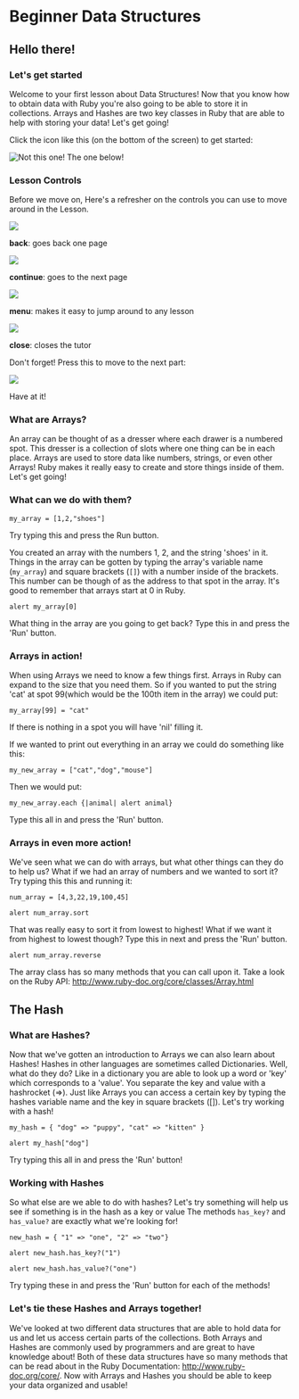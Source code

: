 
# Beginner Data Structures

## Hello there!

### Let's get started

Welcome to your first lesson about Data Structures!  Now that you know how to
obtain data with Ruby you're also going to be able to store it in collections. 
Arrays and Hashes are two key classes in Ruby that are able to help with 
storing your data!  Let's get going!

Click the icon like this (on the bottom of the screen) to get started:


![Not this one! The one below!](/icon_button/arrow_right)

### Lesson Controls

Before we move on, Here's a refresher on the controls you can use to move around
in the Lesson.



![](/icon_button/arrow_left)

__back__: goes back one page



![](/icon_button/arrow_right)

__continue__: goes to the next page



![](/icon_button/menu)

__menu__: makes it easy to jump around to any lesson



![](/icon_button/x)

__close__: closes the tutor

Don't forget! Press this to move to the next part:


![](/icon_button/arrow_right)

Have at it!

### What are Arrays?

An array can be thought of as a dresser where each drawer is a numbered spot. 
This  dresser is a collection of slots where one thing can be in each place. 
Arrays  are  used to store data like numbers, strings, or even other Arrays! 
Ruby makes it really easy  to create and store things inside of them.  Let's get
going!

### What can we do with them?

    my_array = [1,2,"shoes"]

Try typing this and press the Run button.

You created an array with the numbers 1, 2, and the string 'shoes' in it. 
Things in the array can be gotten by typing the array's variable name
(`my_array`) and square brackets (`[]`) with a number inside of the brackets. 
This number can be though of as the address to that spot in the array.  It's
good to remember that arrays start at 0 in Ruby.

    alert my_array[0]

What thing in the array are you going to get back?  Type this in and press the
'Run' button.

### Arrays in action!

When using Arrays we need to know a few things first.  Arrays in Ruby can expand
to the size that you need them.  So if you wanted to put the string 'cat' at
spot 99(which would be the 100th item in the array) we could put: 

    my_array[99] = "cat"

If there is nothing in a spot you will have 'nil' filling it.

If we wanted to print out everything in an array we could do something like
this: 

    my_new_array = ["cat","dog","mouse"]

Then we would put: 

    my_new_array.each {|animal| alert animal}

Type this all in and press the 'Run' button.

### Arrays in even more action!

We've seen what we can do with arrays, but what other things can they do to help
us?  What if we had an array of numbers and we wanted to sort it?  Try typing
this this and running it: 

    num_array = [4,3,22,19,100,45]

    alert num_array.sort

That was really easy to sort it from lowest to highest!  What if we want it from
highest to lowest though?  Type this in next and press the 'Run' button.

    alert num_array.reverse

The array class has so many methods that you can call upon it.  Take a look on
the Ruby API: http://www.ruby-doc.org/core/classes/Array.html

## The Hash

### What are Hashes?

Now that we've gotten an introduction to Arrays we can also learn about Hashes! 
Hashes in other languages are sometimes called Dictionaries.  Well, what do they
do?  Like in a dictionary you are able to look up a word or 'key' which
corresponds to a 'value'.  You separate the key and value with a hashrocket
(=>).  Just like Arrays you can access a certain key  by typing the hashes
variable name and the key in square brackets ([]).    Let's try working with a
hash!

    my_hash = { "dog" => "puppy", "cat" => "kitten" }

    alert my_hash["dog"]

Try typing this all in and press the 'Run' button!

### Working with Hashes

So what else are we able to do with hashes?  Let's try something will help us
see if something is in the hash as a key or value  The methods `has_key?` and
`has_value?` are exactly what we're looking for!

    new_hash = { "1" => "one", "2" => "two"}

    alert new_hash.has_key?("1")

    alert new_hash.has_value?("one")

Try typing these in and press the 'Run' button for each of the methods!

### Let's tie these Hashes and Arrays together!

We've looked at two different data structures that are able to hold data for us
and let us access certain parts of the collections.  Both Arrays and Hashes are
commonly used by programmers and are great to  have knowledge about!  Both of
these data structures have so many methods that can be read about in the  Ruby
Documentation: http://www.ruby-doc.org/core/.  Now with Arrays and Hashes you
should be able to keep your data organized and usable!
